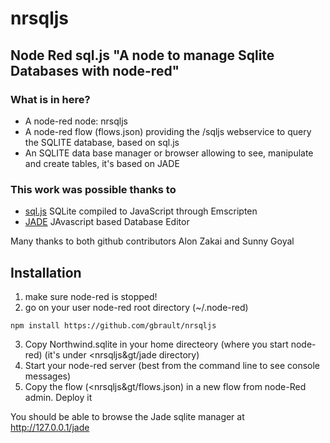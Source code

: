 # nrsqljs
## Node Red sql.js "A node to manage Sqlite Databases with node-red"

### What is in here?
* A node-red node: nrsqljs
* A node-red flow (flows.json) providing the /sqljs webservice to query the SQLITE database, based on sql.js
* An SQLITE data base manager or browser allowing to see, manipulate and create tables, it's based on JADE

### This work was possible thanks to
* [sql.js](https://github.com/kripken/sql.js/)  SQLite compiled to JavaScript through Emscripten
* [JADE](https://github.com/sunnygoyal/jade)  JAvascript based Database Editor

Many thanks to both github contributors Alon Zakai and Sunny Goyal 

## Installation
1. make sure node-red is stopped!
2. go on your user node-red root directory (~/.node-red)
```
npm install https://github.com/gbrault/nrsqljs
```
3. Copy Northwind.sqlite in your home directeory (where you start node-red) (it's under &lt;nrsqljs&gt/jade directory)
4. Start your node-red server (best from the command line to see console messages)
3. Copy the flow (&lt;nrsqljs&gt/flows.json) in a new flow from node-Red admin. Deploy it

You should be able to browse the Jade sqlite manager at http://127.0.0.1/jade
